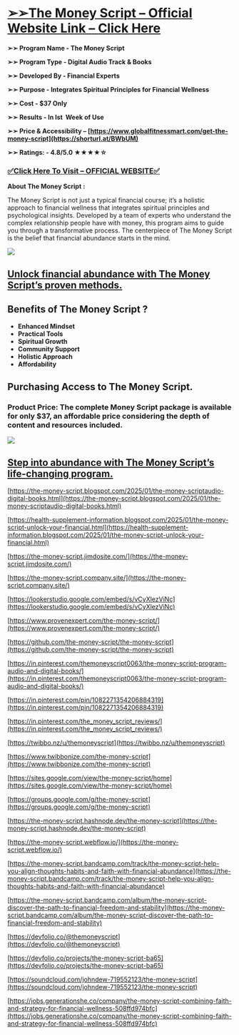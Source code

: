 # **[➢➢The Money Script – Official Website Link – Click Here](https://shorturl.at/BWbUM)**

**➢➢ Program Name - The Money Script**

**➢➢ Program Type - Digital Audio Track & Books**

**➢➢ Developed By - Financial Experts**

**➢➢ Purpose - Integrates Spiritual Principles for Financial Wellness**

**➢➢ Cost - $37 Only**

**➢➢ Results - In Ist  Week of Use**

**➢➢ Price & Accessibility – [https://www.globalfitnessmart.com/get-the-money-script](https://shorturl.at/BWbUM)**

**➢➢ Ratings: - 4.8/5.0 ★★★★☆**

### [✅**Click Here To Visit – OFFICIAL WEBSITE**✅](https://shorturl.at/BWbUM)

**About The Money Script :**

The Money Script is not just a typical financial course; it’s a holistic approach to financial wellness that integrates spiritual principles and psychological insights. Developed by a team of experts who understand the complex relationship people have with money, this program aims to guide you through a transformative process. The centerpiece of The Money Script is the belief that financial abundance starts in the mind.

[![](https://blogger.googleusercontent.com/img/b/R29vZ2xl/AVvXsEjXn_-mMisTRjqsA_u11Sre1D7K3opS0q-axTN4d4sgTwUeljTGY0B6ruZNVpTSIiSEf-5rGH3vidbD_IWoEQKI0IZ_tgRsGBMP-E36qF7L4L3OCwDUyHbQfPsWhlzjw7dXFhxUo2dhWEODy_EdZSwncovW6UY-drm6ZPE3hwyd4QsU0mMjsReBfewDesZx/w640-h360/The-Money-Script%201.jpeg)](https://shorturl.at/BWbUM)

## **[Unlock financial abundance with The Money Script’s proven methods.](https://shorturl.at/BWbUM)**

## **Benefits of The Money Script ?**

- **Enhanced Mindset**
- **Practical Tools**
- **Spiritual Growth**
- **Community Support**
- **Holistic Approach**
- **Affordability**

## **Purchasing Access to The Money Script.**

### **Product Price: The complete Money Script package is available for only $37, an affordable price considering the depth of content and resources included.**

**[![](https://blogger.googleusercontent.com/img/b/R29vZ2xl/AVvXsEgsdjhFMsGxLiHxsPCp24ofM9eeIr9JiVu5RBqGjyAbvhFf-1H-BCFg9inHieub-z4qwtR85_jV2aC0_nt1XeELjn-Z9E5aJ_xCAgJXGDtrgTvOPNWBJB322d3LvmkhknJ8pw5jgHd6gxNVw-cNmGD5RwA7CYdgHjpjKlqvCy2OiiD976aZWEoom59N6kFu/w640-h412/The%20Money%20Script%20price.jpeg)](https://shorturl.at/BWbUM)**

## **[Step into abundance with The Money Script’s life-changing program.](https://shorturl.at/BWbUM)**

[https://the-money-script.blogspot.com/2025/01/the-money-scriptaudio-digital-books.html](https://the-money-script.blogspot.com/2025/01/the-money-scriptaudio-digital-books.html)

[https://health-supplement-information.blogspot.com/2025/01/the-money-script-unlock-your-financial.html](https://health-supplement-information.blogspot.com/2025/01/the-money-script-unlock-your-financial.html)

[https://the-money-script.jimdosite.com/](https://the-money-script.jimdosite.com/)

[https://the-money-script.company.site/](https://the-money-script.company.site/)

[https://lookerstudio.google.com/embed/s/vCyXlezViNc](https://lookerstudio.google.com/embed/s/vCyXlezViNc)

[https://www.provenexpert.com/the-money-script/](https://www.provenexpert.com/the-money-script/)

[https://github.com/the-money-script/the-money-script](https://github.com/the-money-script/the-money-script)

[https://in.pinterest.com/themoneyscript0063/the-money-script-program-audio-and-digital-books/](https://in.pinterest.com/themoneyscript0063/the-money-script-program-audio-and-digital-books/)

[https://in.pinterest.com/pin/1082271354206884319](https://in.pinterest.com/pin/1082271354206884319)

[https://in.pinterest.com/the_money_script_reviews/](https://in.pinterest.com/the_money_script_reviews/)

[https://twibbo.nz/u/themoneyscript](https://twibbo.nz/u/themoneyscript)

[https://www.twibbonize.com/the-money-script](https://www.twibbonize.com/the-money-script)

[https://sites.google.com/view/the-money-script/home](https://sites.google.com/view/the-money-script/home)

[https://groups.google.com/g/the-money-script](https://groups.google.com/g/the-money-script)

[https://the-money-script.hashnode.dev/the-money-script](https://the-money-script.hashnode.dev/the-money-script)

[https://the-money-script.webflow.io/](https://the-money-script.webflow.io/)

[https://the-money-script.bandcamp.com/track/the-money-script-help-you-align-thoughts-habits-and-faith-with-financial-abundance](https://the-money-script.bandcamp.com/track/the-money-script-help-you-align-thoughts-habits-and-faith-with-financial-abundance)

[https://the-money-script.bandcamp.com/album/the-money-script-discover-the-path-to-financial-freedom-and-stability](https://the-money-script.bandcamp.com/album/the-money-script-discover-the-path-to-financial-freedom-and-stability)

[https://devfolio.co/@themoneyscript](https://devfolio.co/@themoneyscript)

[https://devfolio.co/projects/the-money-script-ba65](https://devfolio.co/projects/the-money-script-ba65)

[https://soundcloud.com/johndew-719552123/the-money-script](https://soundcloud.com/johndew-719552123/the-money-script)

[https://jobs.generationshe.co/company/the-money-script-combining-faith-and-strategy-for-financial-wellness-508ffd974bfc](https://jobs.generationshe.co/company/the-money-script-combining-faith-and-strategy-for-financial-wellness-508ffd974bfc)

